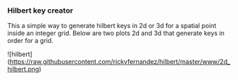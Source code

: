 ### Hilbert key creator
This a simple way to generate hilbert keys in 2d or 3d for a spatial point inside an integer grid.
Below are two plots 2d and 3d that generate keys in order for a grid.

![hilbert]
(https://raw.githubusercontent.com/rickyfernandez/hilbert/master/www/2d_hilbert.png)
